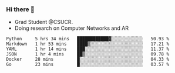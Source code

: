 ### Hi there 👋
- Grad Student @CSUCR. 
- Doing research on Computer Networks and AR
<!--START_SECTION:waka-->

```text
Python     5 hrs 34 mins   ████████████▓░░░░░░░░░░░░   50.93 %
Markdown   1 hr 53 mins    ████▒░░░░░░░░░░░░░░░░░░░░   17.21 %
YAML       1 hr 14 mins    ███░░░░░░░░░░░░░░░░░░░░░░   11.37 %
JSON       1 hr 4 mins     ██▒░░░░░░░░░░░░░░░░░░░░░░   09.78 %
Docker     28 mins         █░░░░░░░░░░░░░░░░░░░░░░░░   04.33 %
Go         23 mins         █░░░░░░░░░░░░░░░░░░░░░░░░   03.57 %
```

<!--END_SECTION:waka-->
<!--
**jluo117/jluo117** is a ✨ _special_ ✨ repository because its `README.md` (this file) appears on your GitHub profile.

Here are some ideas to get you started:

- 🔭 I’m currently working on ...
- 🌱 I’m currently learning ...
- 👯 I’m looking to collaborate on ...
- 🤔 I’m looking for help with ...
- 💬 Ask me about ...
- 📫 How to reach me: ...
- 😄 Pronouns: ...
- ⚡ Fun fact: ...
-->
